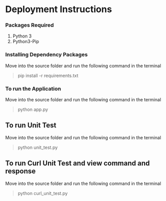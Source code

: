 # Deployment Instructions

### Packages Required
1. Python 3
2. Python3-Pip

### Installing Dependency Packages
Move into the source folder and run the following command in the terminal

> pip install -r requirements.txt

### To run the Application
Move into the source folder and run the following command in the terminal

> python app.py


## To run Unit Test
Move into the source folder and run the following command in the terminal

> python unit_test.py

## To run Curl Unit Test and view command and response
Move into the source folder and run the following command in the terminal

> python curl_unit_test.py